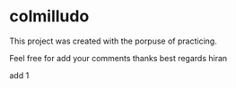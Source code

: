 # colmilludo

This project was created with the porpuse of practicing.

Feel free for add your comments
thanks
best regards
hiran

add 1
